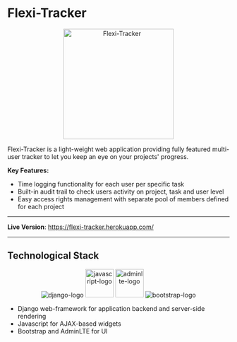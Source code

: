 # Flexi-Tracker

<p align="center">
  <a href="https://bs-free-job-search.herokuapp.com"><img src="https://i.imgur.com/1XIHQdo.png" alt="Flexi-Tracker" width="250" height="250"></a>
</p>

Flexi-Tracker is a light-weight web application providing fully featured multi-user tracker to let you keep an eye on your projects' progress.

**Key Features:**
- Time logging functionality for each user per specific task
- Built-in audit trail to check users activity on project, task and user level
- Easy access rights management with separate pool of members defined for each project

---

**Live Version**: <a href="https://flexi-tracker.herokuapp.com/" target="_blank">https://flexi-tracker.herokuapp.com/</a>

---

## Technological Stack

<p align="center">
  <img src="https://www.vectorlogo.zone/logos/djangoproject/djangoproject-icon.svg" alt="django-logo">
  <img src="https://commons.wikimedia.org/wiki/File:Unofficial_JavaScript_logo_2.svg" alt="javascript-logo" width="64" height="64">
  <img src="https://adminlte.io/themes/v3/dist/img/AdminLTELogo.png" alt="adminlte-logo" width="64" height="64">
  <img src="https://www.vectorlogo.zone/logos/getbootstrap/getbootstrap-icon.svg" alt="bootstrap-logo">
</p>

- Django web-framework for application backend and server-side rendering
- Javascript for AJAX-based widgets
- Bootstrap and AdminLTE for UI
